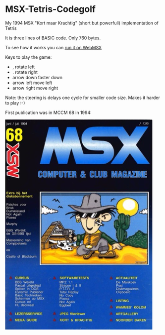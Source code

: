 # MSX-Tetris-Codegolf

My 1994 MSX "Kort maar Krachtig" (short but powerfull) implementation of Tetris

It is three lines of BASIC code. Only 760 bytes.

To see how it works you can [run it on WebMSX](https://webmsx.org/?basic_run=tetris.bas&disk=https://github.com/Jacco/MSX-Tetris-Codegolf/blob/master/tetris.dsk?raw=true)

Keys to play the game:
  - ,            rotate left
  - .            rotate right
  - arrow down   faster down
  - arrow left   move left
  - arrow right  move right

Note: the steering is delays one cycle for smaller code size. Makes it harder to play :-)

First publication was in MCCM 68 in 1994:

![This is an image](https://github.com/Jacco/MSX-Tetris-Codegolf/blob/master/mcm_cover068.jpg)
